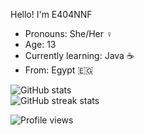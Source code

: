 
<!--
**E404NNF/E404NNF** is a ✨ _special_ ✨ repository because its `README.md` (this file) appears on your GitHub profile.

Here are some ideas to get you started:

- 🔭 I’m currently working on ...
- 🌱 I’m currently learning ...
- 👯 I’m looking to collaborate on ...
- 🤔 I’m looking for help with ...
- 💬 Ask me about ...
- 📫 How to reach me: ...
- 😄 Pronouns: ...
- ⚡ Fun fact: ...
-->

Hello! I'm E404NNF
- Pronouns: She/Her ♀️
- Age: 13
- Currently learning: Java ☕
- From: Egypt 🇪🇬

![GitHub stats](https://github-readme-stats.vercel.app/api?username=E404NNF&show_icons=true)  
![GitHub streak stats](https://github-readme-streak-stats.herokuapp.com/?user=E404NNF)  

![Profile views](https://gpvc.arturio.dev/E404NNF)
